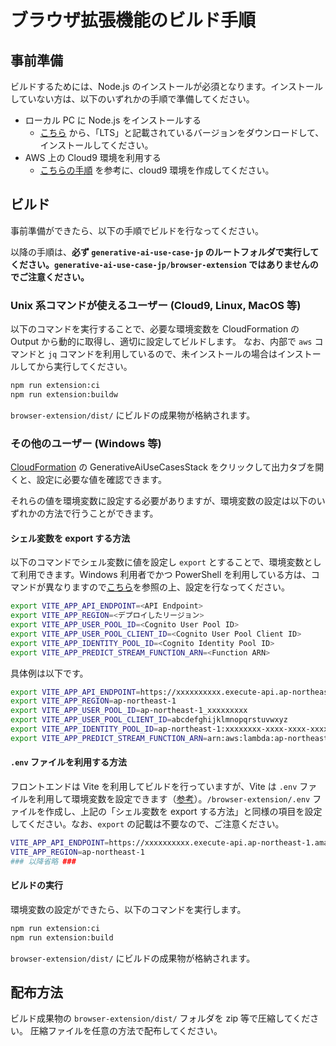 # ブラウザ拡張機能のビルド手順

## 事前準備

ビルドするためには、Node.js のインストールが必須となります。インストールしていない方は、以下のいずれかの手順で準備してください。

- ローカル PC に Node.js をインストールする
  - [こちら](https://nodejs.org/en/download) から、「LTS」と記載されているバージョンをダウンロードして、インストールしてください。
- AWS 上の Cloud9 環境を利用する
  - [こちらの手順](../docs/DEPLOY_ON_AWS.md#cloud9-環境の作成) を参考に、cloud9 環境を作成してください。

## ビルド

事前準備ができたら、以下の手順でビルドを行なってください。

以降の手順は、**必ず `generative-ai-use-case-jp` のルートフォルダで実行してください。`generative-ai-use-case-jp/browser-extension` ではありませんのでご注意ください。**

### Unix 系コマンドが使えるユーザー (Cloud9, Linux, MacOS 等)

以下のコマンドを実行することで、必要な環境変数を CloudFormation の Output から動的に取得し、適切に設定してビルドします。
なお、内部で `aws` コマンドと `jq` コマンドを利用しているので、未インストールの場合はインストールしてから実行してください。

```bash
npm run extension:ci
npm run extension:buildw
```

`browser-extension/dist/` にビルドの成果物が格納されます。

### その他のユーザー (Windows 等)

[CloudFormation](https://console.aws.amazon.com/cloudformation/home) の GenerativeAiUseCasesStack をクリックして出力タブを開くと、設定に必要な値を確認できます。

それらの値を環境変数に設定する必要がありますが、環境変数の設定は以下のいずれかの方法で行うことができます。

#### シェル変数を export する方法

以下のコマンドでシェル変数に値を設定し `export` とすることで、環境変数として利用できます。Windows 利用者でかつ PowerShell を利用している方は、コマンドが異なりますので[こちら](https://learn.microsoft.com/ja-jp/powershell/module/microsoft.powershell.core/about/about_environment_variables)を参照の上、設定を行なってください。

```bash
export VITE_APP_API_ENDPOINT=<API Endpoint>
export VITE_APP_REGION=<デプロイしたリージョン>
export VITE_APP_USER_POOL_ID=<Cognito User Pool ID>
export VITE_APP_USER_POOL_CLIENT_ID=<Cognito User Pool Client ID>
export VITE_APP_IDENTITY_POOL_ID=<Cognito Identity Pool ID>
export VITE_APP_PREDICT_STREAM_FUNCTION_ARN=<Function ARN>
```

具体例は以下です。

```bash
export VITE_APP_API_ENDPOINT=https://xxxxxxxxxx.execute-api.ap-northeast-1.amazonaws.com/api/
export VITE_APP_REGION=ap-northeast-1
export VITE_APP_USER_POOL_ID=ap-northeast-1_xxxxxxxxx
export VITE_APP_USER_POOL_CLIENT_ID=abcdefghijklmnopqrstuvwxyz
export VITE_APP_IDENTITY_POOL_ID=ap-northeast-1:xxxxxxxx-xxxx-xxxx-xxxxxxxxxxxxxxxxx
export VITE_APP_PREDICT_STREAM_FUNCTION_ARN=arn:aws:lambda:ap-northeast-1:000000000000:function:FunctionName
```

#### `.env` ファイルを利用する方法

フロントエンドは Vite を利用してビルドを行っていますが、Vite は `.env` ファイルを利用して環境変数を設定できます（[参考](https://ja.vitejs.dev/guide/env-and-mode#env-files)）。`/browser-extension/.env` ファイルを作成し、上記の「シェル変数を export する方法」と同様の項目を設定してください。なお、`export` の記載は不要なので、ご注意ください。

```bash
VITE_APP_API_ENDPOINT=https://xxxxxxxxxx.execute-api.ap-northeast-1.amazonaws.com/api/
VITE_APP_REGION=ap-northeast-1
### 以降省略 ###
```

#### ビルドの実行

環境変数の設定ができたら、以下のコマンドを実行します。

```bash
npm run extension:ci
npm run extension:build
```

`browser-extension/dist/` にビルドの成果物が格納されます。

## 配布方法

ビルド成果物の `browser-extension/dist/` フォルダを zip 等で圧縮してください。
圧縮ファイルを任意の方法で配布してください。
